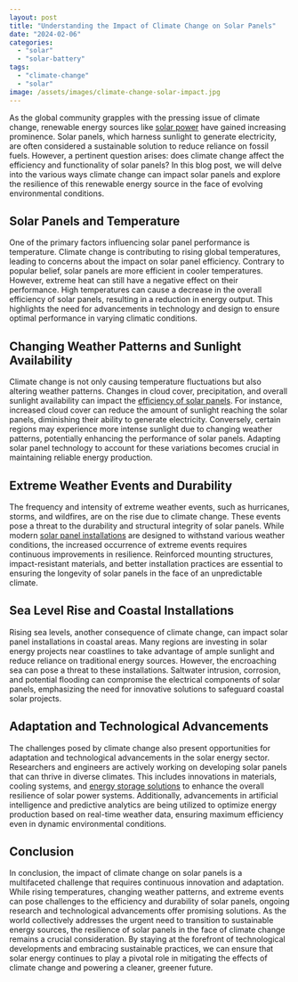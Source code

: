```yaml
---
layout: post
title: "Understanding the Impact of Climate Change on Solar Panels"
date: "2024-02-06"
categories: 
  - "solar"
  - "solar-battery"
tags: 
  - "climate-change"
  - "solar"
image: /assets/images/climate-change-solar-impact.jpg
---
```


As the global community grapples with the pressing issue of climate change, renewable energy sources like [solar power](/) have gained increasing prominence. Solar panels, which harness sunlight to generate electricity, are often considered a sustainable solution to reduce reliance on fossil fuels. However, a pertinent question arises: does climate change affect the efficiency and functionality of solar panels? In this blog post, we will delve into the various ways climate change can impact solar panels and explore the resilience of this renewable energy source in the face of evolving environmental conditions.

## Solar Panels and Temperature

One of the primary factors influencing solar panel performance is temperature. Climate change is contributing to rising global temperatures, leading to concerns about the impact on solar panel efficiency. Contrary to popular belief, solar panels are more efficient in cooler temperatures. However, extreme heat can still have a negative effect on their performance. High temperatures can cause a decrease in the overall efficiency of solar panels, resulting in a reduction in energy output. This highlights the need for advancements in technology and design to ensure optimal performance in varying climatic conditions.

## Changing Weather Patterns and Sunlight Availability

Climate change is not only causing temperature fluctuations but also altering weather patterns. Changes in cloud cover, precipitation, and overall sunlight availability can impact the [efficiency of solar panels](/microinverters-unveiled-revolutionizing-solar-energy-efficiency/). For instance, increased cloud cover can reduce the amount of sunlight reaching the solar panels, diminishing their ability to generate electricity. Conversely, certain regions may experience more intense sunlight due to changing weather patterns, potentially enhancing the performance of solar panels. Adapting solar panel technology to account for these variations becomes crucial in maintaining reliable energy production.

## Extreme Weather Events and Durability

The frequency and intensity of extreme weather events, such as hurricanes, storms, and wildfires, are on the rise due to climate change. These events pose a threat to the durability and structural integrity of solar panels. While modern [solar panel installations](/solar-calculator/) are designed to withstand various weather conditions, the increased occurrence of extreme events requires continuous improvements in resilience. Reinforced mounting structures, impact-resistant materials, and better installation practices are essential to ensuring the longevity of solar panels in the face of an unpredictable climate.

## Sea Level Rise and Coastal Installations

Rising sea levels, another consequence of climate change, can impact solar panel installations in coastal areas. Many regions are investing in solar energy projects near coastlines to take advantage of ample sunlight and reduce reliance on traditional energy sources. However, the encroaching sea can pose a threat to these installations. Saltwater intrusion, corrosion, and potential flooding can compromise the electrical components of solar panels, emphasizing the need for innovative solutions to safeguard coastal solar projects.

## Adaptation and Technological Advancements

The challenges posed by climate change also present opportunities for adaptation and technological advancements in the solar energy sector. Researchers and engineers are actively working on developing solar panels that can thrive in diverse climates. This includes innovations in materials, cooling systems, and [energy storage solutions](/best-solar-batteries/) to enhance the overall resilience of solar power systems. Additionally, advancements in artificial intelligence and predictive analytics are being utilized to optimize energy production based on real-time weather data, ensuring maximum efficiency even in dynamic environmental conditions.

## Conclusion

In conclusion, the impact of climate change on solar panels is a multifaceted challenge that requires continuous innovation and adaptation. While rising temperatures, changing weather patterns, and extreme events can pose challenges to the efficiency and durability of solar panels, ongoing research and technological advancements offer promising solutions. As the world collectively addresses the urgent need to transition to sustainable energy sources, the resilience of solar panels in the face of climate change remains a crucial consideration. By staying at the forefront of technological developments and embracing sustainable practices, we can ensure that solar energy continues to play a pivotal role in mitigating the effects of climate change and powering a cleaner, greener future.
